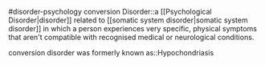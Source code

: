 #disorder-psychology 
conversion Disorder::a [[Psychological Disorder|disorder]] related to [[somatic system disorder|somatic system disorder]] in which a person experiences very specific, physical symptoms that aren't compatible with recognised medical or neurological conditions.

conversion disorder was formerly known as::Hypochondriasis